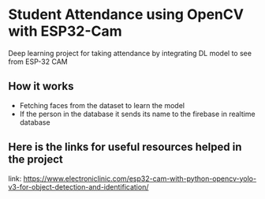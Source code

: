 # Student Attendance using OpenCV with ESP32-Cam
Deep learning project for taking attendance by integrating DL model to see from ESP-32 CAM
## How it works
- Fetching faces from the dataset to learn the model
- If the person in the database it sends its name to the firebase in realtime database
## Here is the links for useful resources helped in the project 
link: https://www.electroniclinic.com/esp32-cam-with-python-opencv-yolo-v3-for-object-detection-and-identification/
